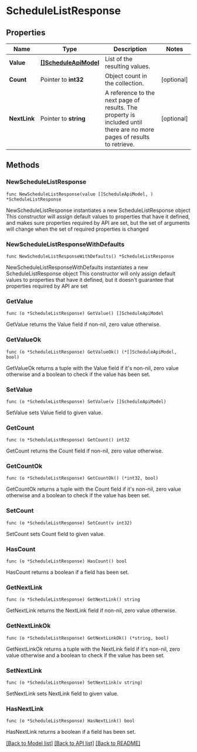 # ScheduleListResponse

## Properties

Name | Type | Description | Notes
------------ | ------------- | ------------- | -------------
**Value** | [**[]ScheduleApiModel**](ScheduleApiModel.md) | List of the resulting values. | 
**Count** | Pointer to **int32** | Object count in the collection. | [optional] 
**NextLink** | Pointer to **string** | A reference to the next page of results. The property is included until there are no more pages of results to retrieve. | [optional] 

## Methods

### NewScheduleListResponse

`func NewScheduleListResponse(value []ScheduleApiModel, ) *ScheduleListResponse`

NewScheduleListResponse instantiates a new ScheduleListResponse object
This constructor will assign default values to properties that have it defined,
and makes sure properties required by API are set, but the set of arguments
will change when the set of required properties is changed

### NewScheduleListResponseWithDefaults

`func NewScheduleListResponseWithDefaults() *ScheduleListResponse`

NewScheduleListResponseWithDefaults instantiates a new ScheduleListResponse object
This constructor will only assign default values to properties that have it defined,
but it doesn't guarantee that properties required by API are set

### GetValue

`func (o *ScheduleListResponse) GetValue() []ScheduleApiModel`

GetValue returns the Value field if non-nil, zero value otherwise.

### GetValueOk

`func (o *ScheduleListResponse) GetValueOk() (*[]ScheduleApiModel, bool)`

GetValueOk returns a tuple with the Value field if it's non-nil, zero value otherwise
and a boolean to check if the value has been set.

### SetValue

`func (o *ScheduleListResponse) SetValue(v []ScheduleApiModel)`

SetValue sets Value field to given value.


### GetCount

`func (o *ScheduleListResponse) GetCount() int32`

GetCount returns the Count field if non-nil, zero value otherwise.

### GetCountOk

`func (o *ScheduleListResponse) GetCountOk() (*int32, bool)`

GetCountOk returns a tuple with the Count field if it's non-nil, zero value otherwise
and a boolean to check if the value has been set.

### SetCount

`func (o *ScheduleListResponse) SetCount(v int32)`

SetCount sets Count field to given value.

### HasCount

`func (o *ScheduleListResponse) HasCount() bool`

HasCount returns a boolean if a field has been set.

### GetNextLink

`func (o *ScheduleListResponse) GetNextLink() string`

GetNextLink returns the NextLink field if non-nil, zero value otherwise.

### GetNextLinkOk

`func (o *ScheduleListResponse) GetNextLinkOk() (*string, bool)`

GetNextLinkOk returns a tuple with the NextLink field if it's non-nil, zero value otherwise
and a boolean to check if the value has been set.

### SetNextLink

`func (o *ScheduleListResponse) SetNextLink(v string)`

SetNextLink sets NextLink field to given value.

### HasNextLink

`func (o *ScheduleListResponse) HasNextLink() bool`

HasNextLink returns a boolean if a field has been set.


[[Back to Model list]](../README.md#documentation-for-models) [[Back to API list]](../README.md#documentation-for-api-endpoints) [[Back to README]](../README.md)


